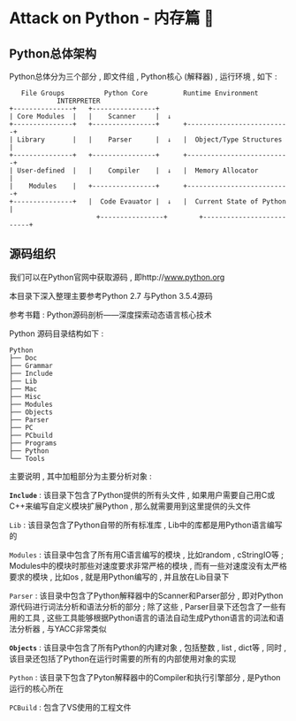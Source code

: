 #  Attack on Python - 内存篇 🐍




<extoc></extoc>

## Python总体架构

Python总体分为三个部分 , 即文件组 , Python核心 (解释器) , 运行环境 , 如下 : 

```
   File Groups          Python Core			Runtime Environment
			INTERPRETER
+---------------+   +----------------+
| Core Modules  |   |    Scanner     |  ↓
+---------------+   +----------------+	    +--------------------------+
| Library       |   |    Parser      |  ↓   |  Object/Type Structures  |
+---------------+   +----------------+	    +--------------------------+
| User-defined  |   |    Compiler    |	↓   |  Memory Allocator        |
|    Modules    |   +----------------+	    +--------------------------+
+---------------+   |  Code Evauator |	↓   |  Current State of Python |
	                  +----------------+	    +--------------------------+
```

## 源码组织

我们可以在Python官网中获取源码 , 即http://www.python.org

本目录下深入整理主要参考Python 2.7 与Python 3.5.4源码

参考书籍 : Python源码剖析——深度探索动态语言核心技术

Python 源码目录结构如下 : 

```
Python
├── Doc
├── Grammar
├── Include
├── Lib
├── Mac
├── Misc
├── Modules
├── Objects
├── Parser
├── PC
├── PCbuild
├── Programs
├── Python
└── Tools
```

主要说明 , 其中加粗部分为主要分析对象 :


**`Include`** : 该目录下包含了Python提供的所有头文件 , 如果用户需要自己用C或C++来编写自定义模块扩展Python , 那么就需要用到这里提供的头文件


`Lib` : 该目录包含了Python自带的所有标准库 , Lib中的库都是用Python语言编写的


`Modules` : 该目录中包含了所有用C语言编写的模块 , 比如random , cStringIO等 ; Modules中的模块时那些对速度要求非常严格的模块 , 而有一些对速度没有太严格要求的模块 , 比如os , 就是用Python编写的 , 并且放在Lib目录下


`Parser` : 该目录中包含了Python解释器中的Scanner和Parser部分 , 即对Python源代码进行词法分析和语法分析的部分 ; 除了这些 , Parser目录下还包含了一些有用的工具 , 这些工具能够根据Python语言的语法自动生成Python语言的词法和语法分析器 , 与YACC非常类似


**`Objects`** : 该目录中包含了所有Python的内建对象 , 包括整数 , list , dict等 , 同时 , 该目录还包括了Python在运行时需要的所有的内部使用对象的实现


`Python` : 该目录下包含了Pyton解释器中的Compiler和执行引擎部分 , 是Python运行的核心所在


`PCBuild` : 包含了VS使用的工程文件


